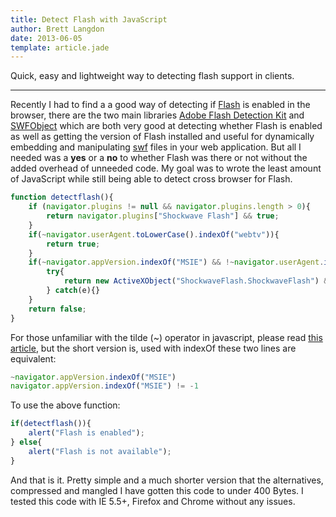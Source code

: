 ```yaml
---
title: Detect Flash with JavaScript
author: Brett Langdon
date: 2013-06-05
template: article.jade
---
```


Quick, easy and lightweight way to detecting flash support in clients.

---

Recently I had to find a a good way of detecting if <a href="http://www.adobe.com/products/flashplayer.html" target="_blank">Flash</a>
is enabled in the browser, there are the two main libraries
<a href="http://solutionpartners.adobe.com/products/flashplayer/download/detection_kit/" target="_blank">Adobe Flash Detection Kit</a>
and <a href="https://code.google.com/p/swfobject/" target="_blank">SWFObject</a>
which are both very good at detecting whether Flash is enabled as well as getting
the version of Flash installed and useful for dynamically embedding and manipulating
<a href="http://en.wikipedia.org/wiki/SWF" target="_blank">swf</a> files
in your web application. But all I needed was a **yes** or a **no** to whether
Flash was there or not without the added overhead of unneeded code.
My goal was to wrote the least amount of JavaScript while still being able
to detect cross browser for Flash.

```javascript
function detectflash(){
    if (navigator.plugins != null && navigator.plugins.length > 0){
        return navigator.plugins["Shockwave Flash"] && true;
    }
    if(~navigator.userAgent.toLowerCase().indexOf("webtv")){
        return true;
    }
    if(~navigator.appVersion.indexOf("MSIE") && !~navigator.userAgent.indexOf("Opera")){
        try{
            return new ActiveXObject("ShockwaveFlash.ShockwaveFlash") && true;
        } catch(e){}
    }
    return false;
}
```

For those unfamiliar with the tilde (~) operator in javascript, please read
<a href="http://dreaminginjavascript.wordpress.com/2008/07/04/28/" target="_blank">this article</a>,
but the short version is, used with indexOf these two lines are equivalent:

```javascript
~navigator.appVersion.indexOf("MSIE")
navigator.appVersion.indexOf("MSIE") != -1
```

To use the above function:

```javascript
if(detectflash()){
    alert("Flash is enabled");
} else{
    alert("Flash is not available");
}
```

And that is it. Pretty simple and a much shorter version that the alternatives,
compressed and mangled I have gotten this code to under 400 Bytes.
I tested this code with IE 5.5+, Firefox and Chrome without any issues.
